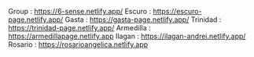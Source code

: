 Group : https://6-sense.netlify.app/
Escuro : https://escuro-page.netlify.app/
Gasta : https://gasta-page.netlify.app/
Trinidad : https://trinidad-page.netlify.app/
Armedilla : https://armedillapage.netlify.app
Ilagan : https://ilagan-andrei.netlify.app/
Rosario : https://rosarioangelica.netlify.app

